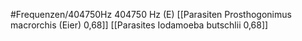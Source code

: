 #Frequenzen/404750Hz
404750 Hz (E)
[[Parasiten Prosthogonimus macrorchis (Eier) 0,68]]
[[Parasites Iodamoeba butschlii 0,68]]